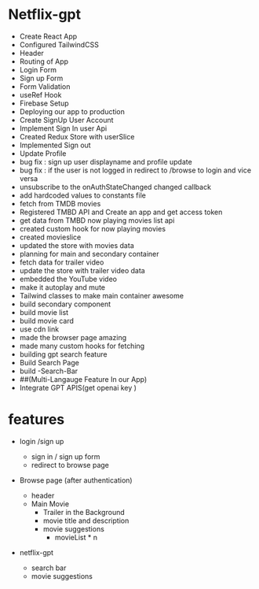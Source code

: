 # Netflix-gpt

- Create React App
- Configured TailwindCSS
- Header
- Routing of App
- Login Form
- Sign up Form
- Form Validation
- useRef Hook
- Firebase Setup
- Deploying our app to production
- Create SignUp User Account
- Implement Sign In user Api
- Created Redux Store with userSlice
- Implemented Sign out
- Update Profile
- bug fix : sign up user displayname and profile update
- bug fix : if the user is not logged in redirect to /browse to login and vice versa
- unsubscribe to the onAuthStateChanged changed callback
- add hardcoded values to constants file
- fetch from TMDB movies
- Registered TMBD API and Create an app and get access token
- get data from TMBD now playing movies list api
- created custom hook for now playing movies
- created movieslice
- updated the store with movies data
- planning for main and secondary container
- fetch data for trailer video
- update the store with trailer video data
- embedded the YouTube video
- make it autoplay and mute
- Tailwind classes to make main container awesome
- build secondary component
- build movie list
- build movie card
- use cdn link
- made the browser page amazing
- made many custom hooks for fetching
- building gpt search feature
- Build Search Page
- build -Search-Bar
- ##(Multi-Langauge Feature In our App)
- Integrate GPT APIS(get openai key )


# features

- login /sign up
   - sign in / sign up form
   - redirect to browse page
 
- Browse page (after authentication)
   - header
   - Main Movie
     - Trailer in the Background
     - movie title and description
     - movie suggestions
       - movieList * n 

- netflix-gpt 
   - search bar
   - movie suggestions
